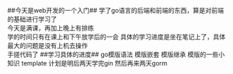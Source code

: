 ##今天是web开发的一个入门##
学了go语言的后端和前端的东西，算是对前端的基础进行学习了  
今天是满课，再加上晚上有排练  
学的时间只有在课上和下午放学后的一会
具体的学习进度是坐在笔记上了，具体最大的问题是没有上机去操作  
手搓代码了
##学习具体的进度##
go模版语法 模版嵌套 模版继承 模版的一些小知识 template 计划是明后两天学完gin 然后再来两天gorm